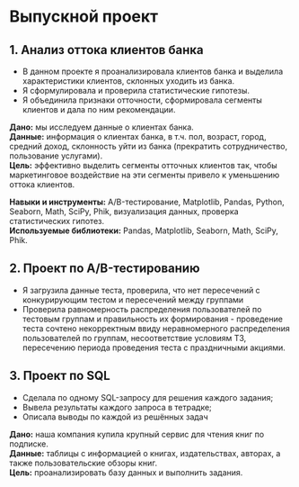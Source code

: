 # Выпускной проект

## 1. Анализ оттока клиентов банка

- В данном проекте я проанализировала клиентов банка и выделила характеристики клиентов, склонных уходить из банка.
- Я сформулировала и проверила статистические гипотезы.
- Я объединила признаки отточности, сформировала сегменты клиентов и дала по ним рекомендации.

**Дано:** мы исследуем данные о клиентах банка. \
**Данные:** информация о клиентах банка, в т.ч. пол, возраст, город, средний доход, склонность уйти из банка (прекратить сотрудничество, пользование услугами).\
**Цель:** эффективно выделить сегменты отточных клиентов так, чтобы маркетинговое воздействие на эти
сегменты привело к уменьшению оттока клиентов.
   
**Навыки и инструменты:** A/B-тестирование, Matplotlib, Pandas, Python, Seaborn, Math, SciPy, Phik, визуализация данных, проверка статистических гипотез.\
**Используемые библиотеки:** Pandas, Matplotlib, Seaborn, Math, SciPy, Phik.

## 2. Проект по А/B-тестированию
- Я загрузила данные теста, проверила, что нет пересечений с конкурирующим тестом и пересечений между группами
- Проверила равномерность распределения пользователей по тестовым группам и правильность их формирования - проведение теста сочтено некорректным ввиду неравномерного распределения пользователей по группам, несоответствие условиям ТЗ, пересечению периода проведения теста с праздничными акциями.

## 3. Проект по SQL 
- Сделала по одному SQL-запросу для решения каждого задания;
- Вывела результаты каждого запроса в тетрадке;
- Описала выводы по каждой из решённых задач

**Дано:** наша компания купила крупный сервис для чтения книг по подписке. \
**Данные:** таблицы с информацией о книгах, издательствах, авторах, а также пользовательские обзоры книг.\
**Цель:** проанализировать базу данных и выполнить задания.
  
